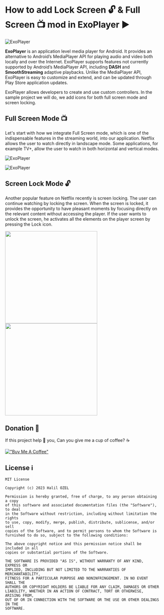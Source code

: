 # How to add Lock Screen 🔓 & Full Screen 📺 mod in ExoPlayer ▶️

![ExoPlayer](https://miro.medium.com/max/1400/1*4u9gHCST9NfXnr-xlUO9tg.png)

**ExoPlayer** is an application level media player for Android. It provides an alternative to Android’s MediaPlayer API for playing audio and video both locally and over the Internet. ExoPlayer supports features not currently supported by Android’s MediaPlayer API, including **DASH** and **SmoothStreaming** adaptive playbacks. Unlike the MediaPlayer API, ExoPlayer is easy to customize and extend, and can be updated through Play Store application updates.

ExoPlayer allows developers to create and use custom controllers. In the sample project we will do, we add icons for both full screen mode and screen locking.

## Full Screen Mode 📺 

Let's start with how we integrate Full Screen mode, which is one of the indispensable features in the streaming world, into our application. Netflix allows the user to watch directly in landscape mode. Some applications, for example TV+, allow the user to watch in both horizontal and vertical modes.

![ExoPlayer](https://cdn-images-1.medium.com/max/2400/1*bT9StnFnLgvIT1huYMHvqg.png)

![ExoPlayer](https://cdn-images-1.medium.com/max/2400/1*IWVzHJkYCurv_IzPeC5Dkw.png)

## Screen Lock Mode 🔓

Another popular feature on Netflix recently is screen locking. The user can continue watching by locking the screen. When the screen is locked, it provides the opportunity to have pleasant moments by focusing directly on the relevant content without accessing the player. If the user wants to unlock the screen, he activates all the elements on the player screen by pressing the Lock icon.

<img src="https://cdn-images-1.medium.com/max/2400/1*iRea2doBvLdK0syTGCtdmg.png" width="300" />   <img src="https://cdn-images-1.medium.com/max/2400/1*pnq8nE_HgvO9vRTXKzB2xw.png" width="300" />

## Donation 💸

If this project help 💁 you, Can you give me a cup of coffee? ☕

[!["Buy Me A Coffee"](https://www.buymeacoffee.com/assets/img/custom_images/orange_img.png)](https://www.buymeacoffee.com/halilozel1903)

## License ℹ️
```
MIT License

Copyright (c) 2023 Halil OZEL

Permission is hereby granted, free of charge, to any person obtaining a copy
of this software and associated documentation files (the "Software"), to deal
in the Software without restriction, including without limitation the rights
to use, copy, modify, merge, publish, distribute, sublicense, and/or sell
copies of the Software, and to permit persons to whom the Software is
furnished to do so, subject to the following conditions:

The above copyright notice and this permission notice shall be included in all
copies or substantial portions of the Software.

THE SOFTWARE IS PROVIDED "AS IS", WITHOUT WARRANTY OF ANY KIND, EXPRESS OR
IMPLIED, INCLUDING BUT NOT LIMITED TO THE WARRANTIES OF MERCHANTABILITY,
FITNESS FOR A PARTICULAR PURPOSE AND NONINFRINGEMENT. IN NO EVENT SHALL THE
AUTHORS OR COPYRIGHT HOLDERS BE LIABLE FOR ANY CLAIM, DAMAGES OR OTHER
LIABILITY, WHETHER IN AN ACTION OF CONTRACT, TORT OR OTHERWISE, ARISING FROM,
OUT OF OR IN CONNECTION WITH THE SOFTWARE OR THE USE OR OTHER DEALINGS IN THE
SOFTWARE.
```

